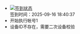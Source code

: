 - [![签到状态](https://github.com/p7wm/Cloud189-Actions/actions/workflows/main.yml/badge.svg?branch=main)](https://github.com/p7wm/Cloud189-Actions/actions/workflows/main.yml) <br> 签到时间：2025-09-16 18:40:37
- 开始执行帐号1
- 设备ID不存在，需要二次设备校验
